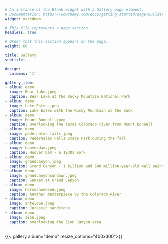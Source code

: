 ```yaml
---
# An instance of the Blank widget with a Gallery page element.
# Documentation: https://wowchemy.com/docs/getting-started/page-builder/
widget: markdown

# This file represents a page section.
headless: true

# Order that this section appears on the page.
weight: 60

title: Gallery
subtitle:

design:
  columns: '1'

gallery_item:
- album: demo
  image: Bear lake.jpeg
  caption: Bear Lake at the Rocky Mountain National Park
- album: demo
  image: Lake Estes.jpeg
  caption: Lake Estes with the Rocky Mountain at the back
- album: demo
  image: Mount Bonnell.jpeg
  caption: Overlooking the Texas Colorado river from Mount Bonnell
- album: demo
  image: pedernales falls.jpeg
  caption: Pedernales Falls State Park during the fall
- album: demo
  image: hooverdam.jpeg
  caption: Hoover Dam - a 1930s work
- album: demo
  image: grandcanyon.jpeg
  caption: Grand Canyon - 1 billion and 500 million-year-old wall painting made by the Colorado River
- album: demo
  image: grandcanyonsundown.jpeg
  caption: Sunset at Grand Canyon
- album: demo
  image: horseshoebend.jpeg
  caption: Another masterpiece by the Colorado River
- album: demo
  image: antelope.jpeg
  caption: Jurassic sandstone
- album: demo
  image: zion.jpeg
  caption: overlooking the Zion Canyon area
---
```


{{< gallery album="demo" resize_options="400x300">}}
